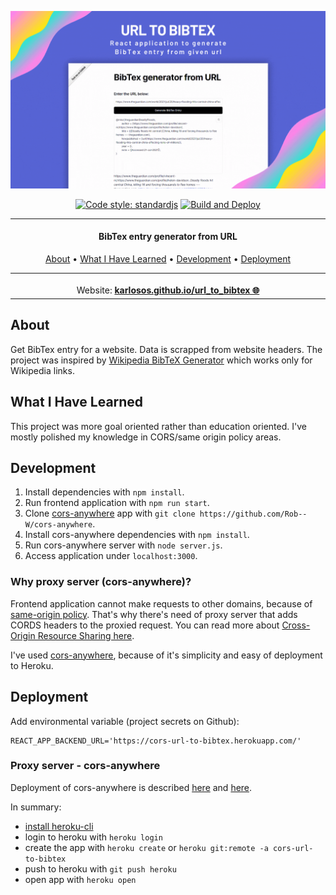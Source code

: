 ![vscode-portfolio banner](./docs/animation.gif)

<div align="center">

[![Code style: standardjs](https://img.shields.io/badge/code%20style-standardjs-F3DF49.svg)](https://standardjs.com/)
[![Build and Deploy](https://github.com/karlosos/url_to_bibtex/actions/workflows/main.yml/badge.svg)](https://github.com/karlosos/url_to_bibtex/actions/workflows/main.yml)
</div>

***

<h4 align="center">BibTex entry generator from URL</h4>


<p align="center">
  <a href="#about">About</a> •
  <a href="#what-i-have-learned">What I Have Learned</a> •
  <a href="#development">Development</a> •
  <a href="#deployment">Deployment</a>
</p>

<p align="center">
<table>
<tbody>
<td align="center">
<img width="2000" height="0"><br>
Website: <b><a href="https://karlosos.github.io/url_to_bibtex/">karlosos.github.io/url_to_bibtex 🌐</a></b><br>
</td>
</tbody>
</table>
</p>

## About

Get BibTex entry for a website. Data is scrapped from website headers. The project was inspired by [Wikipedia BibTeX Generator](https://irl.github.io/bibwiki/) which works only for Wikipedia links.

## What I Have Learned

This project was more goal oriented rather than education oriented. I've mostly polished my knowledge in CORS/same origin policy areas.

## Development

1. Install dependencies with `npm install`.
1. Run frontend application with `npm run start`.
1. Clone [cors-anywhere](https://github.com/Rob--W/cors-anywhere) app with `git clone https://github.com/Rob--W/cors-anywhere`.
1. Install cors-anywhere dependencies with `npm install`.
1. Run cors-anywhere server with `node server.js`.
1. Access application under `localhost:3000`.

### Why proxy server (cors-anywhere)?

Frontend application cannot make requests to other domains, because of [same-origin policy](https://developer.mozilla.org/en-US/docs/Web/Security/Same-origin_policy). That's why there's need of proxy server that adds CORDS headers to the proxied request. You can read more about [Cross-Origin Resource Sharing here](https://developer.mozilla.org/en-US/docs/Web/HTTP/CORS).

I've used [cors-anywhere](https://github.com/Rob--W/cors-anywhere), because of it's simplicity and easy of deployment to Heroku.


## Deployment

Add environmental variable (project secrets on Github):

```
REACT_APP_BACKEND_URL='https://cors-url-to-bibtex.herokuapp.com/'
```

### Proxy server - cors-anywhere

Deployment of cors-anywhere is described [here](https://github.com/Rob--W/cors-anywhere) and [here](https://devcenter.heroku.com/articles/getting-started-with-nodejs?singlepage=true). 

In summary: 

* [install heroku-cli](https://devcenter.heroku.com/articles/getting-started-with-nodejs?singlepage=true)
* login to heroku with `heroku login`
* create the app with `heroku create` or `heroku git:remote -a cors-url-to-bibtex`
* push to heroku with `git push heroku`
* open app with `heroku open`


